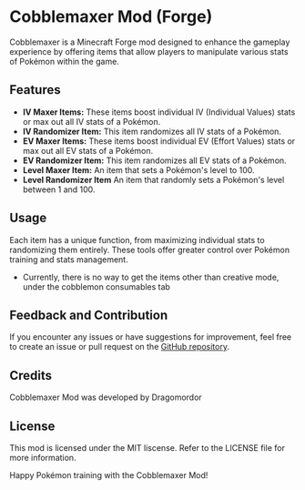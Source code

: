 # Cobblemaxer Mod (Forge)

Cobblemaxer is a Minecraft Forge mod designed to enhance the gameplay experience by offering items that allow players to manipulate various stats of Pokémon within the game.

## Features

- **IV Maxer Items:** These items boost individual IV (Individual Values) stats or max out all IV stats of a Pokémon.
- **IV Randomizer Item:** This item randomizes all IV stats of a Pokémon.
- **EV Maxer Items:** These items boost individual EV (Effort Values) stats or max out all EV stats of a Pokémon.
- **EV Randomizer Item:** This item randomizes all EV stats of a Pokémon.
- **Level Maxer Item:** An item that sets a Pokémon's level to 100.
- **Level Randomizer Item** An item that randomly sets a Pokémon's level between 1 and 100.

## Usage

Each item has a unique function, from maximizing individual stats to randomizing them entirely. These tools offer greater control over Pokémon training and stats management.
- Currently, there is no way to get the items other than creative mode, under the cobblemon consumables tab

## Feedback and Contribution

If you encounter any issues or have suggestions for improvement, feel free to create an issue or pull request on the [GitHub repository](https://github.com/Dragomordor/CobblemaxerForge.git).

## Credits

Cobblemaxer Mod was developed by Dragomordor

## License

This mod is licensed under the MIT liscense. Refer to the LICENSE file for more information.

Happy Pokémon training with the Cobblemaxer Mod!
